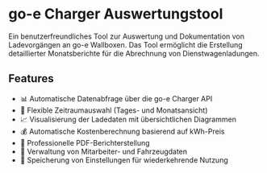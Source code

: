 # go-e Charger Auswertungstool

Ein benutzerfreundliches Tool zur Auswertung und Dokumentation von Ladevorgängen an go-e Wallboxen. Das Tool ermöglicht die Erstellung detaillierter Monatsberichte für die Abrechnung von Dienstwagenladungen.

## Features

- 📊 Automatische Datenabfrage über die go-e Charger API
- 📅 Flexible Zeitraumauswahl (Tages- und Monatsansicht)
- 📈 Visualisierung der Ladedaten mit übersichtlichen Diagrammen
- 💰 Automatische Kostenberechnung basierend auf kWh-Preis
- 📄 Professionelle PDF-Berichterstellung
- 🚗 Verwaltung von Mitarbeiter- und Fahrzeugdaten
- 💾 Speicherung von Einstellungen für wiederkehrende Nutzung
